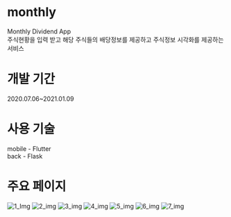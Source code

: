 # monthly
Monthly Dividend App  
주식현황을 입력 받고 해당 주식들의 배당정보를 제공하고 주식정보 시각화를 제공하는 서비스

# 개발 기간
2020.07.06~2021.01.09

# 사용 기술
mobile - Flutter  
back - Flask

# 주요 페이지
![1_Img](https://github.com/monthlyteam/monthly/assets/45874237/0d2483ba-cd42-429c-80f9-0794d7c66790)
![2_img](https://github.com/monthlyteam/monthly/assets/45874237/9bc9c9ab-0acf-45ad-bd01-ef85af95019a)
![3_img](https://github.com/monthlyteam/monthly/assets/45874237/c7f5e11d-0c16-48f4-8db7-c60a9974244a)
![4_img](https://github.com/monthlyteam/monthly/assets/45874237/9ba09611-fbad-4723-aaf4-db0fe5b3e92e)
![5_img](https://github.com/monthlyteam/monthly/assets/45874237/93408e66-90df-4d59-917a-1f02791a5a7e)
![6_img](https://github.com/monthlyteam/monthly/assets/45874237/fd29f959-90e3-4ff3-bd91-d473cac09beb)
![7_img](https://github.com/monthlyteam/monthly/assets/45874237/5b689232-428d-4820-b052-03e9fedac91f)
